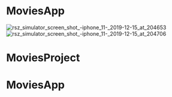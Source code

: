 # MoviesApp

![rsz_simulator_screen_shot_-_iphone_11_-_2019-12-15_at_204653](https://user-images.githubusercontent.com/47924250/70866553-4018e300-1f7c-11ea-879d-18ff4ef31209.png)     ![rsz_simulator_screen_shot_-_iphone_11_-_2019-12-15_at_204706](https://user-images.githubusercontent.com/47924250/70866554-41e2a680-1f7c-11ea-850a-fc32b96ed9bf.png)
# MoviesProject
# MoviesApp

